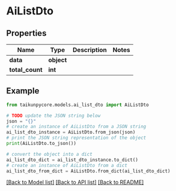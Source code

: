 # AiListDto


## Properties

Name | Type | Description | Notes
------------ | ------------- | ------------- | -------------
**data** | **object** |  | 
**total_count** | **int** |  | 

## Example

```python
from taikunpycore.models.ai_list_dto import AiListDto

# TODO update the JSON string below
json = "{}"
# create an instance of AiListDto from a JSON string
ai_list_dto_instance = AiListDto.from_json(json)
# print the JSON string representation of the object
print(AiListDto.to_json())

# convert the object into a dict
ai_list_dto_dict = ai_list_dto_instance.to_dict()
# create an instance of AiListDto from a dict
ai_list_dto_from_dict = AiListDto.from_dict(ai_list_dto_dict)
```
[[Back to Model list]](../README.md#documentation-for-models) [[Back to API list]](../README.md#documentation-for-api-endpoints) [[Back to README]](../README.md)


